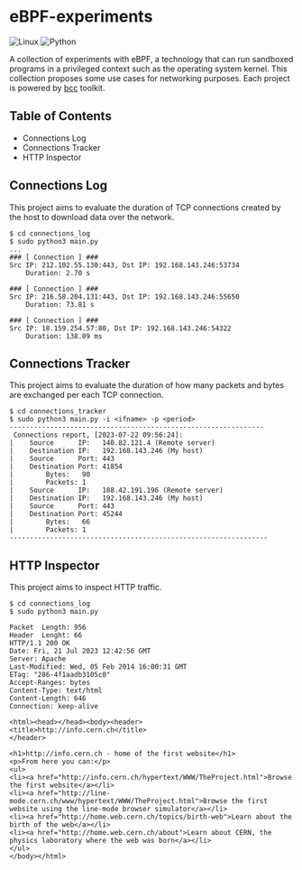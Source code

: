 # eBPF-experiments

![Linux](https://img.shields.io/badge/platform-linux-yellow)
![Python](https://img.shields.io/badge/language-python-green)

A collection of experiments with eBPF, a technology that can run sandboxed programs in a privileged context such as the operating system kernel. This collection proposes some use cases for networking purposes. Each
project is powered by [bcc](https://github.com/iovisor/bcc/tree/master) toolkit.


## Table of Contents

- Connections Log
- Connections Tracker
- HTTP Inspector


## Connections Log
This project aims to evaluate the duration of TCP connections created by the host to download data over the network.

```Shell
$ cd connections_log
$ sudo python3 main.py
...
### [ Connection ] ###
Src IP: 212.102.55.130:443, Dst IP: 192.168.143.246:53734
    Duration: 2.70 s

### [ Connection ] ###
Src IP: 216.58.204.131:443, Dst IP: 192.168.143.246:55650
    Duration: 73.81 s

### [ Connection ] ###
Src IP: 18.159.254.57:80, Dst IP: 192.168.143.246:54322
    Duration: 138.09 ms
```

## Connections Tracker
This project aims to evaluate the duration of how many packets and bytes are exchanged per each TCP connection.

```Shell
$ cd connections_tracker
$ sudo python3 main.py -i <ifname> -p <period>
---------------------------------------------------------------
 Connections report, [2023-07-22 09:56:24]: 
|    Source      IP:   140.82.121.4 (Remote server) 
|    Destination IP:   192.168.143.246 (My host)       
|    Source      Port: 443                              
|    Destination Port: 41854                              
|        Bytes:   90                                     
|        Packets: 1                                   
|    Source      IP:   188.42.191.196 (Remote server) 
|    Destination IP:   192.168.143.246 (My host)       
|    Source      Port: 443                              
|    Destination Port: 45244                              
|        Bytes:   66                                     
|        Packets: 1
----------------------------------------------------------------
```

## HTTP Inspector
This project aims to inspect HTTP traffic.

```Shell
$ cd connections_log
$ sudo python3 main.py

Packet  Length: 956
Header  Lenght: 66
HTTP/1.1 200 OK
Date: Fri, 21 Jul 2023 12:42:56 GMT
Server: Apache
Last-Modified: Wed, 05 Feb 2014 16:00:31 GMT
ETag: "286-4f1aadb3105c0"
Accept-Ranges: bytes
Content-Type: text/html
Content-Length: 646
Connection: keep-alive

<html><head></head><body><header>
<title>http://info.cern.ch</title>
</header>

<h1>http://info.cern.ch - home of the first website</h1>
<p>From here you can:</p>
<ul>
<li><a href="http://info.cern.ch/hypertext/WWW/TheProject.html">Browse the first website</a></li>
<li><a href="http://line-mode.cern.ch/www/hypertext/WWW/TheProject.html">Browse the first website using the line-mode browser simulator</a></li>
<li><a href="http://home.web.cern.ch/topics/birth-web">Learn about the birth of the web</a></li>
<li><a href="http://home.web.cern.ch/about">Learn about CERN, the physics laboratory where the web was born</a></li>
</ul>
</body></html>
```